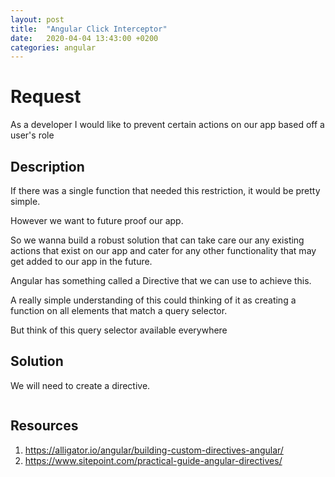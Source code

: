 ```yaml
---
layout: post
title:  "Angular Click Interceptor"
date:   2020-04-04 13:43:00 +0200
categories: angular
---
```


# Request
As a developer I would like to prevent certain actions on our app based off a user's role

## Description
If there was a single function that needed this restriction, it would be pretty simple.

However we want to future proof our app.

So we wanna build a robust solution that can take care our any existing actions that exist on our app and cater for any other functionality that may get added to our app in the future.

Angular has something called a Directive that we can use to achieve this.

A really simple understanding of this could thinking of it as creating a function on all elements that match a query selector.

But think of this query selector available everywhere

## Solution

We will need to create a directive.

```

```


## Resources
1. https://alligator.io/angular/building-custom-directives-angular/
1. https://www.sitepoint.com/practical-guide-angular-directives/
